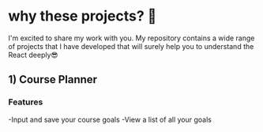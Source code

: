# why these projects? 👀
 I'm excited to share my work with you. My repository contains a wide range of projects  that I have developed that will surely help you to understand the React deeply😎


## 1) Course Planner



### Features
-Input and save your course goals
-View a list of all your goals

